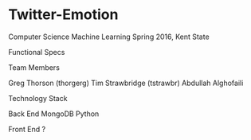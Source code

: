 # Twitter-Emotion
Computer Science Machine Learning Spring 2016, Kent State

Functional Specs

Team Members

Greg Thorson (thorgerg)
Tim Strawbridge (tstrawbr)
Abdullah Alghofaili

Technology Stack

Back End MongoDB Python

Front End ?
